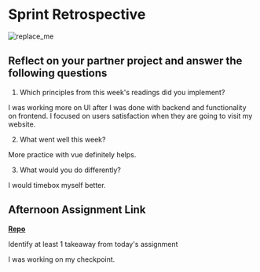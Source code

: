 # Sprint Retrospective

![replace_me](https://codeworks.blob.core.windows.net/public/assets/img/illustrations/placeholder.svg)

## Reflect on your partner project and answer the following questions

1. Which principles from this week's readings did you implement?

I was working more on UI after I was done with backend and functionality on frontend. I focused on users satisfaction when they are going to visit my website.

2. What went well this week?

More practice with vue definitely helps.

3. What would you do differently?

I would timebox myself better.

## Afternoon Assignment Link

**[Repo](https://github.com/AnastasiiaShaynyuk/<ASSIGNMENT_REPO>)**

Identify at least 1 takeaway from today's assignment

I was working on my checkpoint. 
